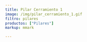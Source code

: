 ```yaml
---
title: Pilar Cerramiento 1
image: /img/pilar_cerramiento_1.gif
filtro: pilares
productos: ["Pilares"]
markup: mmark

---
```

